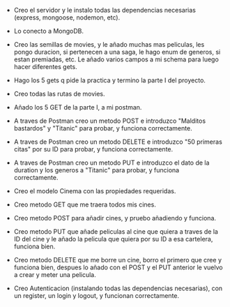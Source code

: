 - Creo el servidor y le instalo todas las dependencias necesarias (express, mongoose, nodemon, etc).

- Lo conecto a MongoDB.

- Creo las semillas de movies, y le añado muchas mas peliculas, les pongo duracion, si pertenecen a una saga, le hago enum de generos, si estan premiadas, etc. Le añado varios campos a mi schema para luego hacer diferentes gets.

- Hago los 5 gets q pide la practica y termino la parte I del proyecto.

- Creo todas las rutas de movies.

- Añado los 5 GET de la parte I, a mi postman.

- A traves de Postman creo un metodo POST e introduzco "Malditos bastardos" y "Titanic" para probar, y funciona correctamente.

- A traves de Postman creo un metodo DELETE e introduzco "50 primeras citas" por su ID para probar, y funciona correctamente.

- A traves de Postman creo un metodo PUT e introduzco el dato de la duration y los generos a "Titanic" para probar, y funciona correctamente.

- Creo el modelo Cinema con las propiedades requeridas.

- Creo metodo GET que me traera todos mis cines.

- Creo metodo POST para añadir cines, y pruebo añadiendo y funciona.

- Creo metodo PUT que añade peliculas al cine que quiera a traves de la ID del cine y le añado la pelicula que quiera por su ID a esa cartelera, funciona bien.

- Creo metodo DELETE que me borre un cine, borro el primero que cree y funciona bien, despues lo añado con el POST y el PUT anterior le vuelvo a crear y meter una pelicula.

- Creo Autenticacion (instalando todas las dependencias necesarias), con un register, un login y logout, y funcionan correctamente.